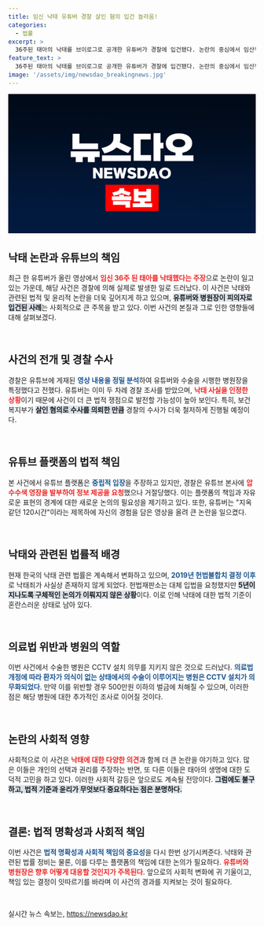 ```yaml
---
title: 임신 낙태 유튜버 경찰 살인 혐의 입건 놀라움!
categories:
  - 법률
excerpt: >
  36주된 태아의 낙태를 브이로그로 공개한 유튜버가 경찰에 입건됐다. 논란의 중심에서 임산부와 병원장은 살인 혐의로 수사받고 있으며, CCTV 미비로 의료법 위반 논의까지 번질 전망. 클릭해서 자세한 사실을 확인해보세요!
feature_text: >
  36주된 태아의 낙태를 브이로그로 공개한 유튜버가 경찰에 입건됐다. 논란의 중심에서 임산부와 병원장은 살인 혐의로 수사받고 있으며, CCTV 미비로 의료법 위반 논의까지 번질 전망. 클릭해서 자세한 사실을 확인해보세요!
image: '/assets/img/newsdao_breakingnews.jpg'
---
```


<p><img src="/assets/img/newsdao_breakingnews.jpg" alt="koreaapp 속보" /></p>

<h2 data-ke-size="size26">낙태 논란과 유튜브의 책임</h2>

<p data-ke-size="size16">최근 한 유튜버가 올린 영상에서 <b><span style="color: #ee2323;">임신 36주 된 태아를 낙태했다는 주장</span></b>으로 논란이 일고 있는 가운데, 해당 사건은 경찰에 의해 실제로 발생한 일로 드러났다. 이 사건은 낙태와 관련된 법적 및 윤리적 논란을 더욱 깊어지게 하고 있으며, <b><span style="background-color: #21538527;">유튜버와 병원장이 피의자로 입건된 사례</span></b>는 사회적으로 큰 주목을 받고 있다. 이번 사건의 본질과 그로 인한 영향들에 대해 살펴보겠다.</p>

<p data-ke-size="size16">&nbsp;</p>

<h2 data-ke-size="size26">사건의 전개 및 경찰 수사</h2>

<p data-ke-size="size16">경찰은 유튜브에 게재된 <b><span style="color: #1a5490;">영상 내용을 정밀 분석</span></b>하여 유튜버와 수술을 시행한 병원장을 특정했다고 전했다. 유튜버는 이미 두 차례 경찰 조사를 받았으며, <b><span style="color: #ee2323;">낙태 사실을 인정한 상황</span></b>이기 때문에 사건이 더 큰 법적 쟁점으로 발전할 가능성이 높아 보인다. 특히, 보건복지부가 <b><span style="background-color: #21538527;">살인 혐의로 수사를 의뢰한 만큼</span></b> 경찰의 수사가 더욱 철저하게 진행될 예정이다.</p>

<p data-ke-size="size16">&nbsp;</p>

<h2 data-ke-size="size26">유튜브 플랫폼의 법적 책임</h2>

<p data-ke-size="size16">본 사건에서 유튜브 플랫폼은 <b><span style="color: #1a5490;">중립적 입장</span></b>을 주장하고 있지만, 경찰은 유튜브 본사에 <b><span style="color: #ee2323;">압수수색 영장을 발부하여 정보 제공을 요청</span></b>했으나 거절당했다. 이는 플랫폼의 책임과 자유로운 표현의 경계에 대한 새로운 논의의 필요성을 제기하고 있다. 또한, 유튜버는 "지옥 같던 120시간"이라는 제목하에 자신의 경험을 담은 영상을 올려 큰 논란을 일으켰다.</p>

<p data-ke-size="size16">&nbsp;</p>

<h2 data-ke-size="size26">낙태와 관련된 법률적 배경</h2>

<p data-ke-size="size16">현재 한국의 낙태 관련 법률은 계속해서 변화하고 있으며, <b><span style="color: #1a5490;">2019년 헌법불합치 결정 이후</span></b>로 낙태죄가 사실상 존재하지 않게 되었다. 헌법재판소는 대체 입법을 요청했지만 <b><span style="background-color: #21538527;">5년이 지나도록 구체적인 논의가 이뤄지지 않은 상황</span></b>이다. 이로 인해 낙태에 대한 법적 기준이 혼란스러운 상태로 남아 있다.</p>

<p data-ke-size="size16">&nbsp;</p>

<h2 data-ke-size="size26">의료법 위반과 병원의 역할</h2>

<p data-ke-size="size16">이번 사건에서 수술한 병원은 CCTV 설치 의무를 지키지 않은 것으로 드러났다. <b><span style="color: #1a5490;">의료법 개정에 따라 환자가 의식이 없는 상태에서의 수술이 이루어지는 병원은 CCTV 설치가 의무화되었다</span></b>. 만약 이를 위반할 경우 500만원 이하의 벌금에 처해질 수 있으며, 이러한 점은 해당 병원에 대한 추가적인 조사로 이어질 것이다.</p>

<p data-ke-size="size16">&nbsp;</p>

<h2 data-ke-size="size26">논란의 사회적 영향</h2>

<p data-ke-size="size16">사회적으로 이 사건은 <b><span style="color: #ee2323;">낙태에 대한 다양한 의견</span></b>과 함께 더 큰 논란을 야기하고 있다. 많은 이들은 개인의 선택과 권리를 주장하는 반면, 또 다른 이들은 태아의 생명에 대한 도덕적 고민을 하고 있다. 이러한 사회적 갈등은 앞으로도 계속될 전망이다. <b><span style="background-color: #21538527;">그럼에도 불구하고, 법적 기준과 윤리가 무엇보다 중요하다는 점은 분명하다.</span></b></p>

<p data-ke-size="size16">&nbsp;</p>

<h2 data-ke-size="size26">결론: 법적 명확성과 사회적 책임</h2>

<p data-ke-size="size16">이번 사건은 <b><span style="color: #1a5490;">법적 명확성과 사회적 책임의 중요성</span></b>을 다시 한번 상기시켜준다. 낙태와 관련된 법률 정비는 물론, 이를 다루는 플랫폼의 책임에 대한 논의가 필요하다. <b><span style="color: #ee2323;">유튜버와 병원장은 향후 어떻게 대응할 것인지가 주목된다</span></b>. 앞으로의 사회적 변화에 귀 기울이고, 책임 있는 결정이 잇따르기를 바라며 이 사건의 경과를 지켜보는 것이 필요하다.</p>

<p data-ke-size="size16">&nbsp;</p>
실시간 뉴스 속보는, <a href="https://newsdao.kr" rel="dofollow">https://newsdao.kr</a>


